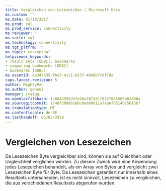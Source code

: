 ```yaml
---
title: Vergleichen von Lesezeichen | Microsoft Docs
ms.custom: ''
ms.date: 01/19/2017
ms.prod: sql
ms.prod_service: connectivity
ms.reviewer: ''
ms.suite: sql
ms.technology: connectivity
ms.tgt_pltfrm: ''
ms.topic: conceptual
helpviewer_keywords:
- result sets [ODBC], bookmarks
- comparing bookmarks [ODBC]
- bookmarks [ODBC]
ms.assetid: ea347635-fbe3-41c1-b537-4048b7c0f7da
caps.latest.revision: 5
author: MightyPen
ms.author: genemi
manager: craigg
ms.openlocfilehash: 1cb844592d47e46a38f431f0127845583b82498a
ms.sourcegitcommit: 1740f3090b168c0e809611a7aa6fd514075616bf
ms.translationtype: MT
ms.contentlocale: de-DE
ms.lasthandoff: 05/03/2018
---
```

# <a name="comparing-bookmarks"></a>Vergleichen von Lesezeichen
Da Lesezeichen Byte vergleichbar sind, können sie auf Gleichheit oder Ungleichheit verglichen werden. Zu diesem Zweck wird eine Anwendung jedes Lesezeichen behandelt, als ein Array von Bytes und vergleicht zwei Lesezeichen Byte für Byte. Da Lesezeichen garantiert nur innerhalb eines Resultsets unterscheiden, ist es nicht sinnvoll, Lesezeichen zu vergleichen, die aus verschiedenen Resultsets abgerufen wurden.
